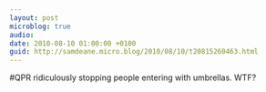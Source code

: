 ```yaml
---
layout: post
microblog: true
audio: 
date: 2010-08-10 01:00:00 +0100
guid: http://samdeane.micro.blog/2010/08/10/t20815260463.html
---
```

#QPR ridiculously stopping people entering with umbrellas. WTF?
